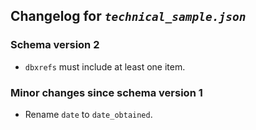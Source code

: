 ## Changelog for *`technical_sample.json`*

### Schema version 2

* `dbxrefs` must include at least one item.

### Minor changes since schema version 1

* Rename `date` to `date_obtained`.
